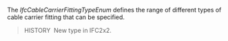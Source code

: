 The _IfcCableCarrierFittingTypeEnum_ defines the range of different types of cable carrier fitting that can be specified.

> HISTORY&nbsp; New type in IFC2x2.
